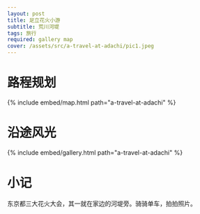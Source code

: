 ```yaml
---
layout: post
title: 足立花火小游
subtitle: 荒川河堤
tags: 旅行
required: gallery map
cover: /assets/src/a-travel-at-adachi/pic1.jpeg
---
```


# 路程规划

{% include embed/map.html path="a-travel-at-adachi" %}

# 沿途风光

{% include embed/gallery.html path="a-travel-at-adachi" %}

# 小记

东京都三大花火大会，其一就在家边的河堤旁。骑骑单车，拍拍照片。
